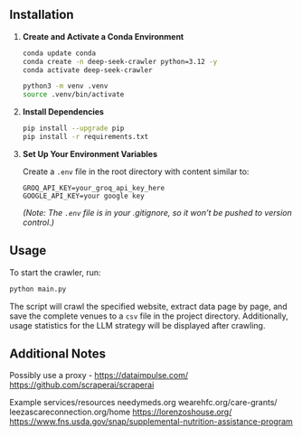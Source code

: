 ## Installation

1. **Create and Activate a Conda Environment**

   ```bash
   conda update conda
   conda create -n deep-seek-crawler python=3.12 -y
   conda activate deep-seek-crawler

   python3 -m venv .venv
   source .venv/bin/activate
   ```

2. **Install Dependencies**

   ```bash
   pip install --upgrade pip
   pip install -r requirements.txt
   ```

3. **Set Up Your Environment Variables**

   Create a `.env` file in the root directory with content similar to:

   ```env
   GROQ_API_KEY=your_groq_api_key_here
   GOOGLE_API_KEY=your google key
   ```

   *(Note: The `.env` file is in your .gitignore, so it won’t be pushed to version control.)*

## Usage

To start the crawler, run:

```bash
python main.py
```
The script will crawl the specified website, extract data page by page, and save the complete venues to a `csv` file in the project directory. Additionally, usage statistics for the LLM strategy will be displayed after crawling.

## Additional Notes

Possibly use a proxy - https://dataimpulse.com/
https://github.com/scraperai/scraperai

Example services/resources
needymeds.org
wearehfc.org/care-grants/
leezascareconnection.org/home
https://lorenzoshouse.org/
https://www.fns.usda.gov/snap/supplemental-nutrition-assistance-program
